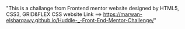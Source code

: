 "This is a challange from Frontend mentor website designed by HTML5, CSS3, GRID&FLEX CSS website Link ==> https://marwan-elsharqawy.github.io/Huddle-_-Front-End-Mentor-Challenge/" 
